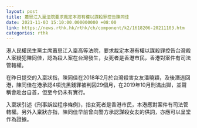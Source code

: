 ```yaml
---
layout: post
title: 蕭思江入稟法院要求裁定本港有權以謀殺罪控告陳同佳
date: 2021-11-03 15:10:00.000000000 +08:00
link: https://news.rthk.hk/rthk/ch/component/k2/1618206-20211103.htm
categories: rthk
---
```


港人民權民生黨主席蕭思江入稟高等法院，要求裁定本港有權以謀殺罪控告台灣殺人案疑犯陳同佳，認為殺人案在台灣發生，女死者是香港市民，香港對案件有司法管轄權。

在昨日提交的入稟狀指，陳同佳在2018年2月於台灣殺害女友潘曉穎，及後潛逃回港，陳同佳在港承認4項洗黑錢罪被判囚29個月，在2019年10月刑滿出獄，並聲稱會赴台自首，但至今仍未有實行。

入稟狀引述《刑事訴訟程序條例》，指女死者是香港市民，本港應對案件有司法管轄權。另外入稟狀亦指，陳同佳早前曾向警方承認謀殺女友的供詞，亦應可以呈堂作為證據。
